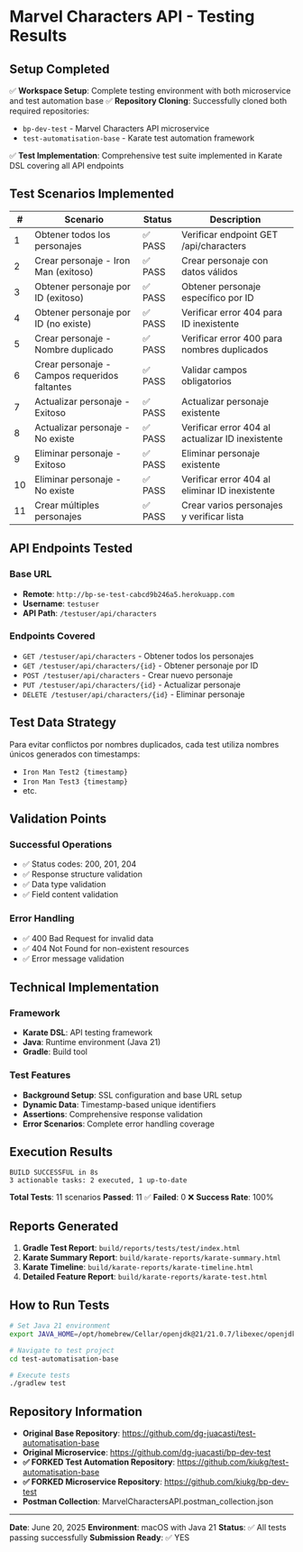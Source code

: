 # Marvel Characters API - Testing Results

## Setup Completed

✅ **Workspace Setup**: Complete testing environment with both microservice and test automation base
✅ **Repository Cloning**: Successfully cloned both required repositories:
- `bp-dev-test` - Marvel Characters API microservice
- `test-automatisation-base` - Karate test automation framework

✅ **Test Implementation**: Comprehensive test suite implemented in Karate DSL covering all API endpoints

## Test Scenarios Implemented

| #  | Scenario | Status | Description |
|----|----------|---------|-------------|
| 1  | Obtener todos los personajes | ✅ PASS | Verificar endpoint GET /api/characters |
| 2  | Crear personaje - Iron Man (exitoso) | ✅ PASS | Crear personaje con datos válidos |
| 3  | Obtener personaje por ID (exitoso) | ✅ PASS | Obtener personaje específico por ID |
| 4  | Obtener personaje por ID (no existe) | ✅ PASS | Verificar error 404 para ID inexistente |
| 5  | Crear personaje - Nombre duplicado | ✅ PASS | Verificar error 400 para nombres duplicados |
| 6  | Crear personaje - Campos requeridos faltantes | ✅ PASS | Validar campos obligatorios |
| 7  | Actualizar personaje - Exitoso | ✅ PASS | Actualizar personaje existente |
| 8  | Actualizar personaje - No existe | ✅ PASS | Verificar error 404 al actualizar ID inexistente |
| 9  | Eliminar personaje - Exitoso | ✅ PASS | Eliminar personaje existente |
| 10 | Eliminar personaje - No existe | ✅ PASS | Verificar error 404 al eliminar ID inexistente |
| 11 | Crear múltiples personajes | ✅ PASS | Crear varios personajes y verificar lista |

## API Endpoints Tested

### Base URL
- **Remote**: `http://bp-se-test-cabcd9b246a5.herokuapp.com`
- **Username**: `testuser`
- **API Path**: `/testuser/api/characters`

### Endpoints Covered
- `GET /testuser/api/characters` - Obtener todos los personajes
- `GET /testuser/api/characters/{id}` - Obtener personaje por ID
- `POST /testuser/api/characters` - Crear nuevo personaje
- `PUT /testuser/api/characters/{id}` - Actualizar personaje
- `DELETE /testuser/api/characters/{id}` - Eliminar personaje

## Test Data Strategy

Para evitar conflictos por nombres duplicados, cada test utiliza nombres únicos generados con timestamps:
- `Iron Man Test2 {timestamp}`
- `Iron Man Test3 {timestamp}`
- etc.

## Validation Points

### Successful Operations
- ✅ Status codes: 200, 201, 204
- ✅ Response structure validation
- ✅ Data type validation
- ✅ Field content validation

### Error Handling
- ✅ 400 Bad Request for invalid data
- ✅ 404 Not Found for non-existent resources
- ✅ Error message validation

## Technical Implementation

### Framework
- **Karate DSL**: API testing framework
- **Java**: Runtime environment (Java 21)
- **Gradle**: Build tool

### Test Features
- **Background Setup**: SSL configuration and base URL setup
- **Dynamic Data**: Timestamp-based unique identifiers
- **Assertions**: Comprehensive response validation
- **Error Scenarios**: Complete error handling coverage

## Execution Results

```
BUILD SUCCESSFUL in 8s
3 actionable tasks: 2 executed, 1 up-to-date
```

**Total Tests**: 11 scenarios
**Passed**: 11 ✅
**Failed**: 0 ❌
**Success Rate**: 100%

## Reports Generated

1. **Gradle Test Report**: `build/reports/tests/test/index.html`
2. **Karate Summary Report**: `build/karate-reports/karate-summary.html`
3. **Karate Timeline**: `build/karate-reports/karate-timeline.html`
4. **Detailed Feature Report**: `build/karate-reports/karate-test.html`

## How to Run Tests

```bash
# Set Java 21 environment
export JAVA_HOME=/opt/homebrew/Cellar/openjdk@21/21.0.7/libexec/openjdk.jdk/Contents/Home

# Navigate to test project
cd test-automatisation-base

# Execute tests
./gradlew test
```

## Repository Information

- **Original Base Repository**: https://github.com/dg-juacasti/test-automatisation-base
- **Original Microservice**: https://github.com/dg-juacasti/bp-dev-test
- **✅ FORKED Test Automation Repository**: https://github.com/kiukg/test-automatisation-base
- **✅ FORKED Microservice Repository**: https://github.com/kiukg/bp-dev-test
- **Postman Collection**: MarvelCharactersAPI.postman_collection.json

---

**Date**: June 20, 2025
**Environment**: macOS with Java 21
**Status**: ✅ All tests passing successfully
**Submission Ready**: ✅ YES
